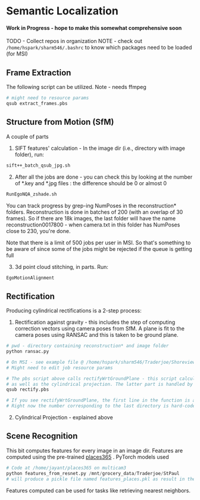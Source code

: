 # Semantic Localization

#### Work in Progress - hope to make this somewhat comprehensive soon
TODO - Collect repos in organization
NOTE - check out `/home/hspark/sharm546/.bashrc` to know which packages need to be loaded (for MSI)

## Frame Extraction
The following script can be utilized. Note - needs ffmpeg
```bash
# might need to resource params
qsub extract_frames.pbs
```

## Structure from Motion (SfM)
A couple of parts
1. SIFT features' calculation - In the image dir (i.e., directory with image folder), run:
```bash
sift++_batch_qsub_jpg.sh
```
2. After all the jobs are done - you can check this by looking at the number of \*.key and \*.jpg files : the difference should be 0 or almost 0
```bash
RunEgoNQA_zshade.sh
```
You can track progress by grep-ing NumPoses in the reconstruction\* folders. Reconstruction is done in batches of 200 (with an overlap of 30 frames). So if there are 18k images, the last folder will have the name reconstruction0017800 - when camera.txt in this folder has NumPoses close to 230, you're done.

Note that there is a limit of 500 jobs per user in MSI. So that's something to be aware of since some of the jobs might be rejected if the queue is getting full

3. 3d point cloud stitching, in parts. Run:
```bash
EgoMotionAlignment
```

## Rectification
Producing cylindrical rectifications is a 2-step process:
1. Rectification against gravity - this includes the step of computing correction vectors using camera poses from SfM. A plane is fit to 
the camera poses using RANSAC and this is taken to be ground plane.
```python
# pwd - directory containing reconstruction* and image folder
python ransac.py
```
```bash
# On MSI - see example file @ /home/hspark/sharm546/Traderjoe/Shoreview/rectify.pbs
# Might need to edit job resource params

# The pbs script above calls rectifyWrtGroundPlane - this script calculates the homography mapping to correct against gravity
# as well as the cylindrical projection. The latter part is handled by inverse mapping in file CylindricalProjection.m
qsub rectify.pbs

# If you see rectifyWrtGroundPlane, the first line in the function is a for loop that loops over all the directories. 
# Right now the number corresponding to the last directory is hard-coded so must be modified for each new run -- this can probably be automated.
```

2. Cylindrical Projection - explained above


## Scene Recognition
This bit computes features for every image in an image dir. Features are computed using the pre-trained [places365](https://github.com/CSAILVision/places365)
. PyTorch models used

```python
# Code at /home/jayant/places365 on multicam3
python features_from_resnet.py /mnt/grocery_data/Traderjoe/StPaul
# will produce a pickle file named features_places.pkl as result in the same dir
```

Features computed can be used for tasks like retrieving nearest neighbors.
